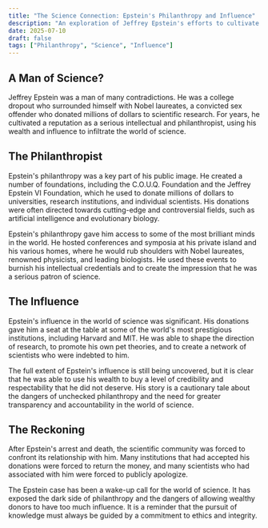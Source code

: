```yaml
---
title: "The Science Connection: Epstein's Philanthropy and Influence"
description: "An exploration of Jeffrey Epstein's efforts to cultivate a reputation as a serious intellectual and philanthropist, and how he used his wealth to infiltrate the world of science."
date: 2025-07-10
draft: false
tags: ["Philanthropy", "Science", "Influence"]
---
```


## A Man of Science?

Jeffrey Epstein was a man of many contradictions. He was a college dropout who surrounded himself with Nobel laureates, a convicted sex offender who donated millions of dollars to scientific research. For years, he cultivated a reputation as a serious intellectual and philanthropist, using his wealth and influence to infiltrate the world of science.

## The Philanthropist

Epstein's philanthropy was a key part of his public image. He created a number of foundations, including the C.O.U.Q. Foundation and the Jeffrey Epstein VI Foundation, which he used to donate millions of dollars to universities, research institutions, and individual scientists. His donations were often directed towards cutting-edge and controversial fields, such as artificial intelligence and evolutionary biology.

Epstein's philanthropy gave him access to some of the most brilliant minds in the world. He hosted conferences and symposia at his private island and his various homes, where he would rub shoulders with Nobel laureates, renowned physicists, and leading biologists. He used these events to burnish his intellectual credentials and to create the impression that he was a serious patron of science.

## The Influence

Epstein's influence in the world of science was significant. His donations gave him a seat at the table at some of the world's most prestigious institutions, including Harvard and MIT. He was able to shape the direction of research, to promote his own pet theories, and to create a network of scientists who were indebted to him.

The full extent of Epstein's influence is still being uncovered, but it is clear that he was able to use his wealth to buy a level of credibility and respectability that he did not deserve. His story is a cautionary tale about the dangers of unchecked philanthropy and the need for greater transparency and accountability in the world of science.

## The Reckoning

After Epstein's arrest and death, the scientific community was forced to confront its relationship with him. Many institutions that had accepted his donations were forced to return the money, and many scientists who had associated with him were forced to publicly apologize.

The Epstein case has been a wake-up call for the world of science. It has exposed the dark side of philanthropy and the dangers of allowing wealthy donors to have too much influence. It is a reminder that the pursuit of knowledge must always be guided by a commitment to ethics and integrity.
